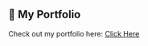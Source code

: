 ## 🚀 My Portfolio
Check out my portfolio here: [Click Here](http://127.0.0.1:5500/Webd/portfolio1.html)
